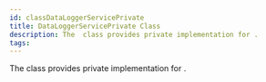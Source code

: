 ```yaml
---
id: classDataLoggerServicePrivate
title: DataLoggerServicePrivate Class
description: The  class provides private implementation for .
tags:
---
```

The  <docRefTextType>  class provides private implementation for  <docRefTextType> .
